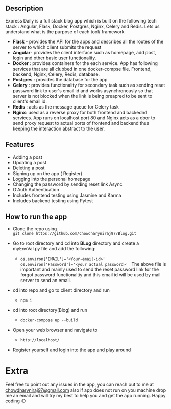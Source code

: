 ## Description	
Express Daily is a full stack blog app which is built on the following tech stack : Angular, Flask, Docker, Postgres, Nginx, Celery and Redis. Lets us understand what is the purpose of each tool/ framework
* **Flask** - provides the API for the apps and describes all the routes of the server to which client submits the request
* **Angular**- provides the client interface such as homepage, add post, login and other basic user functionality.
* **Docker** : provides containers for the each service. App has following services that are all clubbed in one docker-compse file. Frontend, backend, Nginx, Celery, Redis, database.
* **Postgres** : provides the database for the app
* **Celery** : provides functionality for secondary task such as sending reset password link to user's email id and works asynchronously so that server is not blocked when the link is being preapred to be sent to client's email id.
* **Redis** : acts as the message queue for Celery task
* **Nginx**: used as a reverse proxy for both frontend and backednd services. App runs on localhost port 80 and Nginx acts as a door to send proxy request to actual ports of  frontend and backend thus keeping the interaction abstract to the user.

## Features
* Adding a post
* Updating a post
* Deleting a post
* Signing up on the app ( Register)
* Logging into the personal homepage
* Changing the password by sending reset link Async
* O'Auth Authentication
* Includes frontend testing using Jasmine and Karma
* Includes backend testing using Pytest

## How to run the app
* Clone the repo using  
	 `git clone https://github.com/chowdharyniraj97/Blog.git`
	 
* Go to root directory and cd into **BLog** directory and create a myEnvVal.py file and add the following:
	* `os.environ['EMAIL']='<Your-email-id>'
    os.environ['Password']='<your actual password>'
   `
   The above file is important and  mainly used to send the reset password link for the forgot password functionaltiy and this email id will be used by mail server to send an email.
	
* cd into repo and go to client directory and run
	* `npm i`
	
 * cd into root directory(Blog) and run
	 * `docker-compose up --build`
	 
* Open your web browser and navigate to 
	* `http://localhost/`
	
* Register yourself and login into the app and play around

# Extra
Feel free to point out any issues in the app, you can reach out to me at chowdharyniraj97@gmail.com also if app does not run on you machine drop me an email and will try my best to help you and get the app running. Happy coding :D
